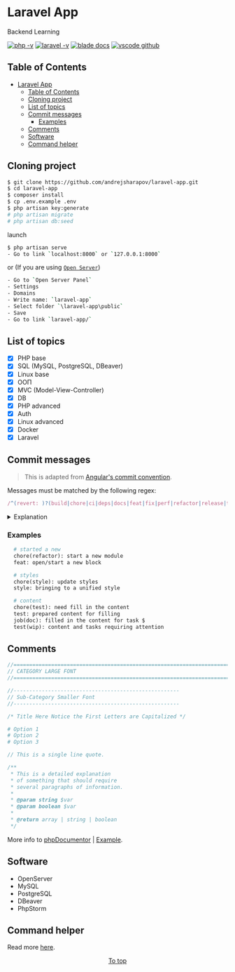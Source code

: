 # Laravel App

Backend Learning

[![php -v](https://img.shields.io/badge/php-7.4-7377ad)](https://www.php.net/manual/en/langref.php)
[![laravel -v](https://img.shields.io/badge/laravel-8-df5b4b)](https://laravel.com/docs/8.x)
[![blade docs](https://img.shields.io/badge/blade-docs-e31c1c)](https://laravel.com/docs/8.x/blade)
[![vscode github](https://img.shields.io/badge/github-dev-000000?logo=github)](https://github.dev/andrejsharapov/laravel-app)

## Table of Contents

- [Laravel App](#laravel-app)
  - [Table of Contents](#table-of-contents)
  - [Cloning project](#cloning-project)
  - [List of topics](#list-of-topics)
  - [Commit messages](#commit-messages)
    - [Examples](#examples)
  - [Comments](#comments)
  - [Software](#software)
  - [Command helper](#command-helper)

## Cloning project

```bash
$ git clone https://github.com/andrejsharapov/laravel-app.git
$ cd laravel-app
$ composer install
$ cp .env.example .env
$ php artisan key:generate
# php artisan migrate
# php artisan db:seed
```

launch

```bash
$ php artisan serve
- Go to link `localhost:8000` or `127.0.0.1:8000`
```

or (If you are using [`Open Server`](https://ospanel.io/))

```bash
- Go to `Open Server Panel`
- Settings
- Domains
- Write name: `laravel-app`
- Select folder `\laravel-app\public`
- Save
- Go to link `laravel-app/`
```


## List of topics

- [x] PHP base
- [x] SQL (MySQL, PostgreSQL, DBeaver)
- [x] Linux base
- [x] ООП
- [x] MVC (Model-View-Controller)
- [x] DB
- [x] PHP advanced
- [x] Auth
- [x] Linux advanced
- [x] Docker
- [x] Laravel

## Commit messages

> This is adapted from [Angular's commit convention](https://github.com/conventional-changelog/conventional-changelog/tree/master/packages/conventional-changelog-angular).

Messages must be matched by the following regex:

```js
/^(revert: )?(build|chore|ci|deps|docs|feat|fix|perf|refactor|release|test|types|wip|workflow|workspace)(\(.+\))?: .{1,50}/;
```

<details>
  <summary>Explanation</summary>

|          On/Off          | Message   | Description                                                   |
|:------------------------:|-----------|:--------------------------------------------------------------|
| <ul><li>- [ ] </li></ul> | build     | Changes that affect the build system or external dependencies |
| <ul><li>- [x] </li></ul> | chore     | Chore development                                             |
| <ul><li>- [x] </li></ul> | ci        | Changes to our CI configuration files and scripts             |
| <ul><li>- [x] </li></ul> | deps      | Dependencies                                                  |
| <ul><li>- [x] </li></ul> | docs      | Documentation only changes                                    |
| <ul><li>- [x] </li></ul> | feat      | A new feature                                                 |
| <ul><li>- [x] </li></ul> | fix       | A bug fix                                                     |
| <ul><li>- [x] </li></ul> | perf      | A code change that improves performance                       |
| <ul><li>- [x] </li></ul> | refactor  | A code change that neither fixes a bug nor adds a feature     |
| <ul><li>- [ ] </li></ul> | release   | Start or prepare for a new release                            |
| <ul><li>- [x] </li></ul> | test      | Adding missing tests or correcting existing tests             |
| <ul><li>- [ ] </li></ul> | types     | Types                                                         |
| <ul><li>- [x] </li></ul> | wip       | Work in progress                                              |
| <ul><li>- [x] </li></ul> | workflow  | Workflow                                                      |
| <ul><li>- [x] </li></ul> | workspace | Workspace changes                                             |

</details>

### Examples

```apache
  # started a new
  chore(refactor): start a new module
  feat: open/start a new block
```

```apache
  # styles
  chore(style): update styles
  style: bringing to a unified style
```

```apache
  # content
  chore(test): need fill in the content
  test: prepared content for filling
  job(doc): filled in the content for task $
  test(wip): content and tasks requiring attention
```

## Comments

```php
//======================================================================
// CATEGORY LARGE FONT
//======================================================================

//-----------------------------------------------------
// Sub-Category Smaller Font
//-----------------------------------------------------

/* Title Here Notice the First Letters are Capitalized */

# Option 1
# Option 2
# Option 3

// This is a single line quote.
```

```js
/**
 * This is a detailed explanation
 * of something that should require
 * several paragraphs of information.
 *
 * @param string $var
 * @param boolean $var
 *
 * @return array | string | boolean
 */
```

More info
to [phpDocumentor](https://manual.phpdoc.org/HTMLSmartyConverter/HandS/phpDocumentor/tutorial_phpDocumentor.quickstart.pkg.html)
| [Example](https://manual.phpdoc.org/HTMLSmartyConverter/HandS/phpDocumentor/tutorial_sample2.pkg.html).

## Software

- OpenServer
- MySQL
- PostgreSQL
- DBeaver
- PhpStorm

<!--
- Visual Studio Code
    - SQLTools
    - SQL Formatter
    - SQLTools PostgreSQL
    - Comment Anchors
-->

## Command helper

Read more [here](https://github.com/andrejsharapov/laravel-app/tree/master/notes).

<p align="center">
<a href="#laravel-app" title="">To top</a>
</p>
